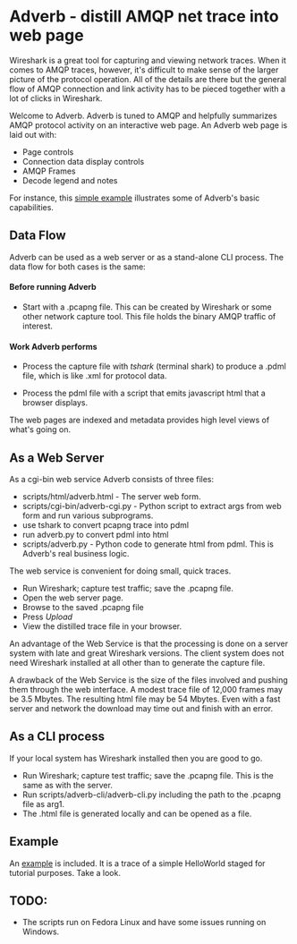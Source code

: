 #  Adverb - distill AMQP net trace into web page

Wireshark is a great tool for capturing and viewing network traces. When it comes to AMQP traces, however, it's difficult to make sense of the larger picture of the protocol operation. All of the details are there but the general flow of AMQP connection and link activity has to be pieced together with a lot of clicks in Wireshark.

Welcome to Adverb. Adverb is tuned to AMQP and helpfully summarizes AMQP protocol activity on an interactive web page. An Adverb web page is laid out with:

* Page controls
* Connection data display controls
* AMQP Frames
* Decode legend and notes

For instance, this [simple example](http://htmlpreview.github.io/?https://github.com/ChugR/Adverb/blob/master/example/helloworld.html) illustrates some of Adverb's basic capabilities.

## Data Flow

Adverb can be used as a web server or as a stand-alone CLI process. The data flow for both cases is the same:

#### Before running Adverb
* Start with a .pcapng file. This can be created by
Wireshark or some other network capture tool. This file holds
the binary AMQP traffic of interest.

#### Work Adverb performs

* Process the capture file with *tshark* (terminal shark) to produce
a .pdml file, which is like .xml for protocol data.

* Process the pdml file with a script that emits javascript html
that a browser displays.

The web pages are indexed and metadata provides high level views of what's going on.

## As a Web Server

As a cgi-bin web service Adverb consists of three files:

*  scripts/html/adverb.html   - The server web form.
*  scripts/cgi-bin/adverb-cgi.py  - Python script to extract args from web form and run various subprograms.
 * use tshark to convert pcapng trace into pdml
 * run adverb.py to convert pdml into html
* scripts/adverb.py          - Python code to generate html from pdml. This is Adverb's real business logic.

The web service is convenient for doing small, quick traces.

* Run Wireshark; capture test traffic; save the .pcapng file.
* Open the web server page.
 * Browse to the saved .pcapng file
 * Press *Upload*
* View the distilled trace file in your browser.

An advantage of the Web Service is that the processing is done on a server system with late and great Wireshark versions. The client system does not need Wireshark installed at all other than to generate the capture file.

A drawback of the Web Service is the size of the files involved and pushing them through the web interface. A modest trace file of 12,000 frames may be 3.5 Mbytes. The resulting html file may be 54 Mbytes. Even with a fast server and network the download may time out and finish with an error.

## As a CLI process

If your local system has Wireshark installed then you are good to go. 

* Run Wireshark; capture test traffic; save the .pcapng file. This is the same as with the server.
* Run scripts/adverb-cli/adverb-cli.py including the path to the .pcapng file as arg1.
* The .html file is generated locally and can be opened as a file.

## Example

An [example](http://htmlpreview.github.io/?https://github.com/ChugR/Adverb/blob/master/example/helloworld.html) is included. It is a trace of a simple HelloWorld staged for tutorial purposes. Take a look.

## TODO:

* The scripts run on Fedora Linux and have some issues running on Windows.